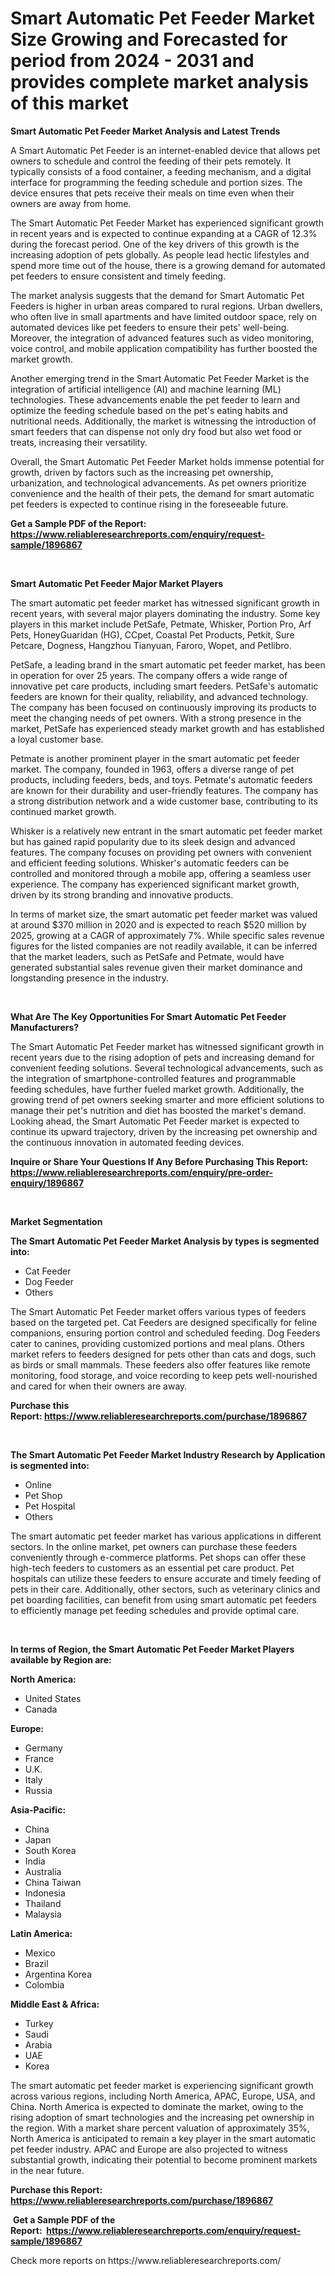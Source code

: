 <p><h1>Smart Automatic Pet Feeder Market Size Growing and Forecasted for period from 2024 - 2031 and provides complete market analysis of this market</h1></p><p><strong>Smart Automatic Pet Feeder Market Analysis and Latest Trends</strong></p>
<p><p>A Smart Automatic Pet Feeder is an internet-enabled device that allows pet owners to schedule and control the feeding of their pets remotely. It typically consists of a food container, a feeding mechanism, and a digital interface for programming the feeding schedule and portion sizes. The device ensures that pets receive their meals on time even when their owners are away from home.</p><p>The Smart Automatic Pet Feeder Market has experienced significant growth in recent years and is expected to continue expanding at a CAGR of 12.3% during the forecast period. One of the key drivers of this growth is the increasing adoption of pets globally. As people lead hectic lifestyles and spend more time out of the house, there is a growing demand for automated pet feeders to ensure consistent and timely feeding.</p><p>The market analysis suggests that the demand for Smart Automatic Pet Feeders is higher in urban areas compared to rural regions. Urban dwellers, who often live in small apartments and have limited outdoor space, rely on automated devices like pet feeders to ensure their pets' well-being. Moreover, the integration of advanced features such as video monitoring, voice control, and mobile application compatibility has further boosted the market growth.</p><p>Another emerging trend in the Smart Automatic Pet Feeder Market is the integration of artificial intelligence (AI) and machine learning (ML) technologies. These advancements enable the pet feeder to learn and optimize the feeding schedule based on the pet's eating habits and nutritional needs. Additionally, the market is witnessing the introduction of smart feeders that can dispense not only dry food but also wet food or treats, increasing their versatility.</p><p>Overall, the Smart Automatic Pet Feeder Market holds immense potential for growth, driven by factors such as the increasing pet ownership, urbanization, and technological advancements. As pet owners prioritize convenience and the health of their pets, the demand for smart automatic pet feeders is expected to continue rising in the foreseeable future.</p></p>
<p><strong>Get a Sample PDF of the Report:&nbsp; <a href="https://www.reliableresearchreports.com/enquiry/request-sample/1896867">https://www.reliableresearchreports.com/enquiry/request-sample/1896867</a></strong></p>
<p>&nbsp;</p>
<p><strong>Smart Automatic Pet Feeder Major Market Players</strong></p>
<p><p>The smart automatic pet feeder market has witnessed significant growth in recent years, with several major players dominating the industry. Some key players in this market include PetSafe, Petmate, Whisker, Portion Pro, Arf Pets, HoneyGuaridan (HG), CCpet, Coastal Pet Products, Petkit, Sure Petcare, Dogness, Hangzhou Tianyuan, Faroro, Wopet, and Petlibro.</p><p>PetSafe, a leading brand in the smart automatic pet feeder market, has been in operation for over 25 years. The company offers a wide range of innovative pet care products, including smart feeders. PetSafe's automatic feeders are known for their quality, reliability, and advanced technology. The company has been focused on continuously improving its products to meet the changing needs of pet owners. With a strong presence in the market, PetSafe has experienced steady market growth and has established a loyal customer base.</p><p>Petmate is another prominent player in the smart automatic pet feeder market. The company, founded in 1963, offers a diverse range of pet products, including feeders, beds, and toys. Petmate's automatic feeders are known for their durability and user-friendly features. The company has a strong distribution network and a wide customer base, contributing to its continued market growth.</p><p>Whisker is a relatively new entrant in the smart automatic pet feeder market but has gained rapid popularity due to its sleek design and advanced features. The company focuses on providing pet owners with convenient and efficient feeding solutions. Whisker's automatic feeders can be controlled and monitored through a mobile app, offering a seamless user experience. The company has experienced significant market growth, driven by its strong branding and innovative products.</p><p>In terms of market size, the smart automatic pet feeder market was valued at around $370 million in 2020 and is expected to reach $520 million by 2025, growing at a CAGR of approximately 7%. While specific sales revenue figures for the listed companies are not readily available, it can be inferred that the market leaders, such as PetSafe and Petmate, would have generated substantial sales revenue given their market dominance and longstanding presence in the industry.</p></p>
<p>&nbsp;</p>
<p><strong>What Are The Key Opportunities For Smart Automatic Pet Feeder Manufacturers?</strong></p>
<p><p>The Smart Automatic Pet Feeder market has witnessed significant growth in recent years due to the rising adoption of pets and increasing demand for convenient feeding solutions. Several technological advancements, such as the integration of smartphone-controlled features and programmable feeding schedules, have further fueled market growth. Additionally, the growing trend of pet owners seeking smarter and more efficient solutions to manage their pet's nutrition and diet has boosted the market's demand. Looking ahead, the Smart Automatic Pet Feeder market is expected to continue its upward trajectory, driven by the increasing pet ownership and the continuous innovation in automated feeding devices.</p></p>
<p><strong>Inquire or Share Your Questions If Any Before Purchasing This Report: <a href="https://www.reliableresearchreports.com/enquiry/pre-order-enquiry/1896867">https://www.reliableresearchreports.com/enquiry/pre-order-enquiry/1896867</a></strong></p>
<p>&nbsp;</p>
<p><strong>Market Segmentation</strong></p>
<p><strong>The Smart Automatic Pet Feeder Market Analysis by types is segmented into:</strong></p>
<p><ul><li>Cat Feeder</li><li>Dog Feeder</li><li>Others</li></ul></p>
<p><p>The Smart Automatic Pet Feeder market offers various types of feeders based on the targeted pet. Cat Feeders are designed specifically for feline companions, ensuring portion control and scheduled feeding. Dog Feeders cater to canines, providing customized portions and meal plans. Others market refers to feeders designed for pets other than cats and dogs, such as birds or small mammals. These feeders also offer features like remote monitoring, food storage, and voice recording to keep pets well-nourished and cared for when their owners are away.</p></p>
<p><strong>Purchase this Report:&nbsp;<a href="https://www.reliableresearchreports.com/purchase/1896867">https://www.reliableresearchreports.com/purchase/1896867</a></strong></p>
<p>&nbsp;</p>
<p><strong>The Smart Automatic Pet Feeder Market Industry Research by Application is segmented into:</strong></p>
<p><ul><li>Online</li><li>Pet Shop</li><li>Pet Hospital</li><li>Others</li></ul></p>
<p><p>The smart automatic pet feeder market has various applications in different sectors. In the online market, pet owners can purchase these feeders conveniently through e-commerce platforms. Pet shops can offer these high-tech feeders to customers as an essential pet care product. Pet hospitals can utilize these feeders to ensure accurate and timely feeding of pets in their care. Additionally, other sectors, such as veterinary clinics and pet boarding facilities, can benefit from using smart automatic pet feeders to efficiently manage pet feeding schedules and provide optimal care.</p></p>
<p>&nbsp;</p>
<p><strong>In terms of Region, the Smart Automatic Pet Feeder Market Players available by Region are:</strong></p>
<p>
    <p> <strong> North America: </strong>
        <ul>
            <li>United States</li>
            <li>Canada</li>
        </ul>
        </p> 
    <p> <strong> Europe: </strong>
        <ul>
            <li>Germany</li>
            <li>France</li>
            <li>U.K.</li>
            <li>Italy</li>
            <li>Russia</li>
        </ul>
        </p> 
    <p> <strong> Asia-Pacific: </strong>
        <ul>
            <li>China</li>
            <li>Japan</li>
            <li>South Korea</li>
            <li>India</li>
            <li>Australia</li>
            <li>China Taiwan</li>
            <li>Indonesia</li>
            <li>Thailand</li>
            <li>Malaysia</li>
        </ul>
        </p> 
    <p> <strong> Latin America: </strong>
        <ul>
            <li>Mexico</li>
            <li>Brazil</li>
            <li>Argentina Korea</li>
            <li>Colombia</li>
        </ul>
        </p> 
    <p> <strong> Middle East & Africa: </strong>
        <ul>
            <li>Turkey</li>
            <li>Saudi</li>
            <li>Arabia</li>
            <li>UAE</li>
            <li>Korea</li>
        </ul>
    </p>
    </p>
<p><p>The smart automatic pet feeder market is experiencing significant growth across various regions, including North America, APAC, Europe, USA, and China. North America is expected to dominate the market, owing to the rising adoption of smart technologies and the increasing pet ownership in the region. With a market share percent valuation of approximately 35%, North America is anticipated to remain a key player in the smart automatic pet feeder industry. APAC and Europe are also projected to witness substantial growth, indicating their potential to become prominent markets in the near future.</p></p>
<p><strong>Purchase this Report: <a href="https://www.reliableresearchreports.com/purchase/1896867">https://www.reliableresearchreports.com/purchase/1896867</a></strong></p>
<p>&nbsp;<strong>Get a Sample PDF of the Report:&nbsp;&nbsp;<a href="https://www.reliableresearchreports.com/enquiry/request-sample/1896867">https://www.reliableresearchreports.com/enquiry/request-sample/1896867</a></strong></p>
<p><strong></strong></p>
<p>Check more reports on https://www.reliableresearchreports.com/</p>